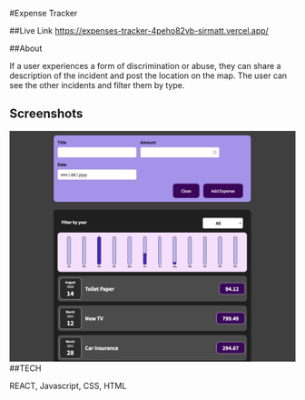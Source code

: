 #Expense Tracker

##Live Link
https://expenses-tracker-4peho82vb-sirmatt.vercel.app/

##About

If a user experiences a form of discrimination or abuse, they can share a description of the incident and post the location on the map. The user can see the other incidents and filter them by type.

## Screenshots

![screen shot of landing page of Hear Me](/src/Images/tracker.png)
##TECH

REACT, Javascript, CSS, HTML
